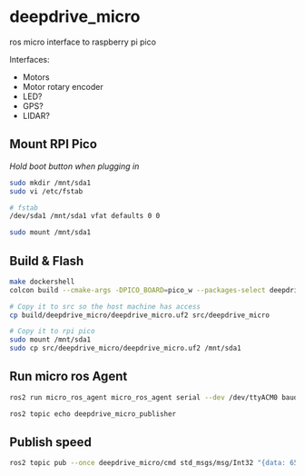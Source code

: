 # deepdrive_micro

ros micro interface to raspberry pi pico

Interfaces:
- Motors
- Motor rotary encoder
- LED?
- GPS?
- LIDAR?


## Mount RPI Pico

*Hold boot button when plugging in*

```sh
sudo mkdir /mnt/sda1
sudo vi /etc/fstab

# fstab
/dev/sda1 /mnt/sda1 vfat defaults 0 0

sudo mount /mnt/sda1
```

## Build & Flash

```sh
make dockershell
colcon build --cmake-args -DPICO_BOARD=pico_w --packages-select deepdrive_micro

# Copy it to src so the host machine has access
cp build/deepdrive_micro/deepdrive_micro.uf2 src/deepdrive_micro

# Copy it to rpi pico
sudo mount /mnt/sda1
sudo cp src/deepdrive_micro/deepdrive_micro.uf2 /mnt/sda1
```

## Run micro ros Agent
```sh
ros2 run micro_ros_agent micro_ros_agent serial --dev /dev/ttyACM0 baudrate=115200

ros2 topic echo deepdrive_micro_publisher
```

## Publish speed
```sh
ros2 topic pub --once deepdrive_micro/cmd std_msgs/msg/Int32 "{data: 65000}"
```

